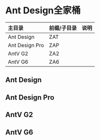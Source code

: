 # Ant Design全家桶

| 主目录 | 前缀/子目录 | 说明 |
| :--- | :--- | :--- |
| Ant Design | ZAT |
| Ant Design Pro | ZAP |
| AntV G2 | ZA2 |
| AntV G6 | ZA6 |

## Ant Design

## Ant Design Pro

## AntV G2

## AntV G6



